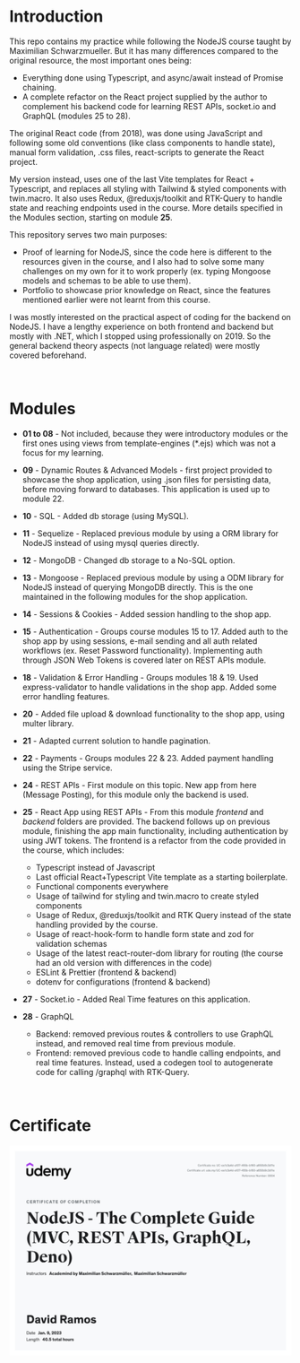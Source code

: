 # Introduction

This repo contains my practice while following the NodeJS course taught by Maximilian Schwarzmueller. But it has many differences compared to the original resource, the most important ones being:
- Everything done using Typescript, and async/await instead of Promise chaining.
- A complete refactor on the React project supplied by the author to complement his backend code for learning REST APIs, socket.io and GraphQL (modules 25 to 28).

The original React code (from 2018), was done using JavaScript and following some old conventions (like class components to handle state), manual form validation, .css files, react-scripts to generate the React project.

My version instead, uses one of the last Vite templates for React + Typescript, and replaces all styling with Tailwind & styled components with twin.macro. It also uses Redux, @reduxjs/toolkit and RTK-Query to handle state and reaching endpoints used in the course. More details specified in the Modules section, starting on module **25**.

This repository serves two main purposes:
- Proof of learning for NodeJS, since the code here is different to the resources given in the course, and I also had to solve some many challenges on my own for it to work properly (ex. typing Mongoose models and schemas to be able to use them).
- Portfolio to showcase prior knowledge on React, since the features mentioned earlier were not learnt from this course.

I was mostly interested on the practical aspect of coding for the backend on NodeJS. I have a lengthy experience on both frontend and backend but mostly with .NET, which I stopped using professionally on 2019. So the general backend theory aspects (not language related) were mostly covered beforehand.

<br>

# Modules

- **01 to 08** - Not included, because they were introductory modules or the first ones using views from template-engines (*.ejs) which was not a focus for my learning.

- **09** - Dynamic Routes & Advanced Models - first project provided to showcase the shop application, using .json files for persisting data, before moving forward to databases. This application is used up to module 22.

- **10** - SQL - Added db storage (using MySQL).

- **11** - Sequelize - Replaced previous module by using a ORM library for NodeJS instead of using mysql queries directly.

- **12** - MongoDB - Changed db storage to a No-SQL option.

- **13** - Mongoose - Replaced previous module by using a ODM library for NodeJS instead of querying MongoDB directly. This is the one maintained in the following modules for the shop application.

- **14** - Sessions & Cookies - Added session handling to the shop app.

- **15** - Authentication - Groups course modules 15 to 17. Added auth to the shop app by using sessions, e-mail sending and all auth related workflows (ex. Reset Password functionality). Implementing auth through JSON Web Tokens is covered later on REST APIs module.

- **18** - Validation & Error Handling - Groups modules 18 & 19. Used express-validator to handle validations in the shop app. Added some error handling features.

- **20** - Added file upload & download functionality to the shop app, using multer library.

- **21** - Adapted current solution to handle pagination.

- **22** - Payments - Groups modules 22 & 23. Added payment handling using the Stripe service.

- **24** - REST APIs - First module on this topic. New app from here (Message Posting), for this module only the backend is used.

- **25** - React App using REST APIs - From this module *frontend* and *backend* folders are provided. The backend follows up on previous module, finishing the app main functionality, including authentication by using JWT tokens. The frontend is a refactor from the code provided in the course, which includes:
  - Typescript instead of Javascript
  - Last official React+Typescript Vite template as a starting boilerplate.
  - Functional components everywhere
  - Usage of tailwind for styling and twin.macro to create styled components
  - Usage of Redux, @reduxjs/toolkit and RTK Query instead of the state handling provided by the course.
  - Usage of react-hook-form to handle form state and zod for validation schemas
  - Usage of the latest react-router-dom library for routing (the course had an old version with differences in the code)
  - ESLint & Prettier (frontend & backend)
  - dotenv for configurations (frontend & backend)

- **27** - Socket.io - Added Real Time features on this application.

- **28** - GraphQL
  - Backend: removed previous routes & controllers to use GraphQL instead, and removed real time from previous module.
  - Frontend: removed previous code to handle calling endpoints, and real time features. Instead, used a codegen tool to autogenerate code for calling /graphql with RTK-Query.

<br>

# Certificate

 ![NodeJS course certificate](certificate.jpg)
